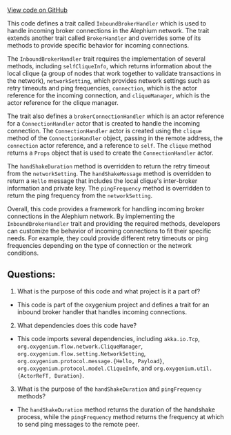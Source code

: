 [View code on GitHub](https://github.com/oxygenium/oxygenium/flow/src/main/scala/org/oxygenium/flow/network/broker/InboundBrokerHandler.scala)

This code defines a trait called `InboundBrokerHandler` which is used to handle incoming broker connections in the Alephium network. The trait extends another trait called `BrokerHandler` and overrides some of its methods to provide specific behavior for incoming connections.

The `InboundBrokerHandler` trait requires the implementation of several methods, including `selfCliqueInfo`, which returns information about the local clique (a group of nodes that work together to validate transactions in the network), `networkSetting`, which provides network settings such as retry timeouts and ping frequencies, `connection`, which is the actor reference for the incoming connection, and `cliqueManager`, which is the actor reference for the clique manager.

The trait also defines a `brokerConnectionHandler` which is an actor reference for a `ConnectionHandler` actor that is created to handle the incoming connection. The `ConnectionHandler` actor is created using the `clique` method of the `ConnectionHandler` object, passing in the remote address, the `connection` actor reference, and a reference to `self`. The `clique` method returns a `Props` object that is used to create the `ConnectionHandler` actor.

The `handShakeDuration` method is overridden to return the retry timeout from the `networkSetting`. The `handShakeMessage` method is overridden to return a `Hello` message that includes the local clique's inter-broker information and private key. The `pingFrequency` method is overridden to return the ping frequency from the `networkSetting`.

Overall, this code provides a framework for handling incoming broker connections in the Alephium network. By implementing the `InboundBrokerHandler` trait and providing the required methods, developers can customize the behavior of incoming connections to fit their specific needs. For example, they could provide different retry timeouts or ping frequencies depending on the type of connection or the network conditions.
## Questions: 
 1. What is the purpose of this code and what project is it a part of?
- This code is part of the oxygenium project and defines a trait for an inbound broker handler that handles incoming connections.

2. What dependencies does this code have?
- This code imports several dependencies, including `akka.io.Tcp`, `org.oxygenium.flow.network.CliqueManager`, `org.oxygenium.flow.setting.NetworkSetting`, `org.oxygenium.protocol.message.{Hello, Payload}`, `org.oxygenium.protocol.model.CliqueInfo`, and `org.oxygenium.util.{ActorRefT, Duration}`.

3. What is the purpose of the `handShakeDuration` and `pingFrequency` methods?
- The `handShakeDuration` method returns the duration of the handshake process, while the `pingFrequency` method returns the frequency at which to send ping messages to the remote peer.